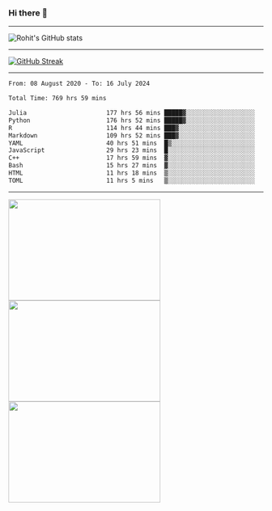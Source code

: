 ### Hi there 👋

<hr/>

![Rohit's GitHub stats](https://github-readme-stats.vercel.app/api?username=RohitRathore1&show_icons=true&theme=transparent)

<hr/>

[![GitHub Streak](http://github-readme-streak-stats.herokuapp.com?user=RohitRathore1&theme=dark&mode=weekly)](https://git.io/streak-stats)

<hr/>

<!--START_SECTION:waka-->

```txt
From: 08 August 2020 - To: 16 July 2024

Total Time: 769 hrs 59 mins

Julia                      177 hrs 56 mins █████▓░░░░░░░░░░░░░░░░░░░   23.11 %
Python                     176 hrs 52 mins █████▓░░░░░░░░░░░░░░░░░░░   22.97 %
R                          114 hrs 44 mins ███▓░░░░░░░░░░░░░░░░░░░░░   14.90 %
Markdown                   109 hrs 52 mins ███▓░░░░░░░░░░░░░░░░░░░░░   14.27 %
YAML                       40 hrs 51 mins  █▒░░░░░░░░░░░░░░░░░░░░░░░   05.31 %
JavaScript                 29 hrs 23 mins  █░░░░░░░░░░░░░░░░░░░░░░░░   03.82 %
C++                        17 hrs 59 mins  ▓░░░░░░░░░░░░░░░░░░░░░░░░   02.34 %
Bash                       15 hrs 27 mins  ▓░░░░░░░░░░░░░░░░░░░░░░░░   02.01 %
HTML                       11 hrs 18 mins  ▒░░░░░░░░░░░░░░░░░░░░░░░░   01.47 %
TOML                       11 hrs 5 mins   ▒░░░░░░░░░░░░░░░░░░░░░░░░   01.44 %
```

<!--END_SECTION:waka-->

<hr/>

<p>
  <img src="https://wakatime.com/share/@TeAmp0is0N/0205e68a-e5ed-48bf-b870-3c94c1fa77d3.svg" width="300" height="200">
  <img src="https://wakatime.com/share/@TeAmp0is0N/3935ee43-08a3-493e-8b95-60c1f9204b15.svg" width="300" height="200">
  <img src="https://wakatime.com/share/@TeAmp0is0N/8717aacc-7340-44e0-abb1-987dc9823fcd.svg" width="300" height="200">
</p>




